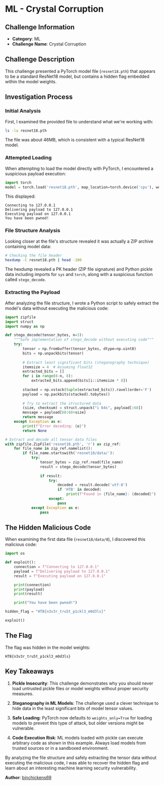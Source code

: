 # ML - Crystal Corruption

## Challenge Information
- **Category**: ML
- **Challenge Name**: Crystal Corruption

## Challenge Description
This challenge presented a PyTorch model file (`resnet18.pth`) that appears to be a standard ResNet18 model, but contains a hidden flag embedded within the model weights.

## Investigation Process

### Initial Analysis
First, I examined the provided file to understand what we're working with:

```bash
ls -la resnet18.pth
```

The file was about 46MB, which is consistent with a typical ResNet18 model.

### Attempted Loading
When attempting to load the model directly with PyTorch, I encountered a suspicious payload execution:

```python
import torch
model = torch.load('resnet18.pth', map_location=torch.device('cpu'), weights_only=False)
```

This displayed:
```
Connecting to 127.0.0.1
Delivering payload to 127.0.0.1
Executing payload on 127.0.0.1
You have been pwned!
```

### File Structure Analysis
Looking closer at the file's structure revealed it was actually a ZIP archive containing model data:

```bash
# Checking the file header
hexdump -C resnet18.pth | head -100
```

The hexdump revealed a PK header (ZIP file signature) and Python pickle data including imports for `sys` and `torch`, along with a suspicious function called `stego_decode`.

### Extracting the Payload
After analyzing the file structure, I wrote a Python script to safely extract the model's data without executing the malicious code:

```python
import zipfile
import struct
import numpy as np

def stego_decode(tensor_bytes, n=3):
    """Safe implementation of stego_decode without executing code"""
    try:
        tensor = np.frombuffer(tensor_bytes, dtype=np.uint8)
        bits = np.unpackbits(tensor)
        
        # Extract least significant bits (steganography technique)
        itemsize = 4  # Assuming float32
        extracted_bits = []
        for i in range(8-n, 8):
            extracted_bits.append(bits[i::itemsize * 8])
        
        stacked = np.vstack(tuple(extracted_bits)).ravel(order='F')
        payload = np.packbits(stacked).tobytes()
        
        # Try to extract the structured data
        (size, checksum) = struct.unpack("i 64s", payload[:68])
        message = payload[68:68+size]
        return message
    except Exception as e:
        print(f"Error decoding: {e}")
        return None

# Extract and decode all tensor data files
with zipfile.ZipFile('resnet18.pth', 'r') as zip_ref:
    for file_name in zip_ref.namelist():
        if file_name.startswith('resnet18/data/'):
            try:
                tensor_bytes = zip_ref.read(file_name)
                result = stego_decode(tensor_bytes)
                
                if result:
                    try:
                        decoded = result.decode('utf-8')
                        if 'HTB' in decoded:
                            print(f"Found in {file_name}: {decoded}")
                    except:
                        pass
            except Exception as e:
                pass
```

## The Hidden Malicious Code

When examining the first data file (`resnet18/data/0`), I discovered this malicious code:

```python
import os

def exploit():
    connection = f"Connecting to 127.0.0.1"
    payload = f"Delivering payload to 127.0.0.1"
    result = f"Executing payload on 127.0.0.1"

    print(connection)
    print(payload)
    print(result)

    print("You have been pwned!")

hidden_flag = "HTB{n3v3r_tru5t_p1ckl3_m0d3ls}"

exploit()
```

## The Flag

The flag was hidden in the model weights:

```
HTB{n3v3r_tru5t_p1ckl3_m0d3ls}
```

## Key Takeaways

1. **Pickle Insecurity**: This challenge demonstrates why you should never load untrusted pickle files or model weights without proper security measures.

2. **Steganography in ML Models**: The challenge used a clever technique to hide data in the least significant bits of model tensor values.

3. **Safe Loading**: PyTorch now defaults to `weights_only=True` for loading models to prevent this type of attack, but older versions might be vulnerable.

4. **Code Execution Risk**: ML models loaded with pickle can execute arbitrary code as shown in this example. Always load models from trusted sources or in a sandboxed environment.

By analyzing the file structure and safely extracting the tensor data without executing the malicious code, I was able to recover the hidden flag and learn about an interesting machine learning security vulnerability.

**Author**: [binchickens69](https://ctf.hackthebox.com/user/profile/605069)